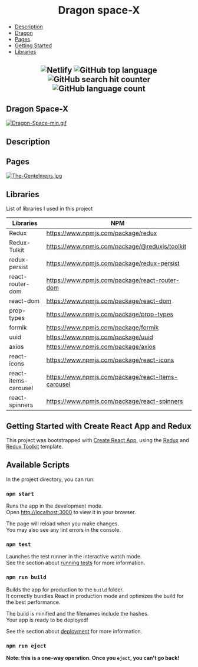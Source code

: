 <h1 align="center">Dragon space-X</h1>

- [Description](#description)
- [Dragon](#dragon)
- [Pages](#pages)
- [Getting Started](#getting-started-with-create-react-app-and-redux)
- [Libraries](#libraries)



<h2 align="center">
  
![Netlify](https://img.shields.io/netlify/c2f08a19-a2ab-449b-be46-0bef50ab12e0)        ![GitHub top language](https://img.shields.io/github/languages/top/IgorBulyzhenkov/test-front)               ![GitHub search hit counter](https://img.shields.io/github/search/IgorBulyzhenkov/test-front/main)                 ![GitHub language count](https://img.shields.io/github/languages/count/IgorBulyzhenkov/test-front)

## Dragon Space-X 

[![Dragon-Space-min.gif](https://i.postimg.cc/NFYXkn29/Dragon-Space-min.gif)](https://postimg.cc/DJjm2Bgn)

## Description
  
## Pages

[![The-Gentelmens.jpg](https://i.postimg.cc/C1XCCdM5/The-Gentelmens.jpg)](https://postimg.cc/YGNmMrWB)
  
## Libraries

List of libraries I used in this project

|  Libraries | NPM |
| ------ | ------ | 
| Redux | https://www.npmjs.com/package/redux |
| Redux-Tulkit | https://www.npmjs.com/package/@reduxjs/toolkit |
| redux-persist | https://www.npmjs.com/package/redux-persist |
| react-router-dom |https://www.npmjs.com/package/react-router-dom|
| react-dom | https://www.npmjs.com/package/react-dom |
| prop-types | https://www.npmjs.com/package/prop-types |
| formik | https://www.npmjs.com/package/formik |
| uuid | https://www.npmjs.com/package/uuid |
| axios |https://www.npmjs.com/package/axios |
| react-icons |https://www.npmjs.com/package/react-icons|
| react-items-carousel | https://www.npmjs.com/package/react-items-carousel |
| react-spinners | https://www.npmjs.com/package/react-spinners |


## Getting Started with Create React App and Redux

This project was bootstrapped with [Create React App](https://github.com/facebook/create-react-app), using the [Redux](https://redux.js.org/) and [Redux Toolkit](https://redux-toolkit.js.org/) template.

## Available Scripts

In the project directory, you can run:

### `npm start`

Runs the app in the development mode.\
Open [http://localhost:3000](http://localhost:3000) to view it in your browser.

The page will reload when you make changes.\
You may also see any lint errors in the console.

### `npm test`

Launches the test runner in the interactive watch mode.\
See the section about [running tests](https://facebook.github.io/create-react-app/docs/running-tests) for more information.

### `npm run build`

Builds the app for production to the `build` folder.\
It correctly bundles React in production mode and optimizes the build for the best performance.

The build is minified and the filenames include the hashes.\
Your app is ready to be deployed!

See the section about [deployment](https://facebook.github.io/create-react-app/docs/deployment) for more information.

### `npm run eject`

**Note: this is a one-way operation. Once you `eject`, you can't go back!**
